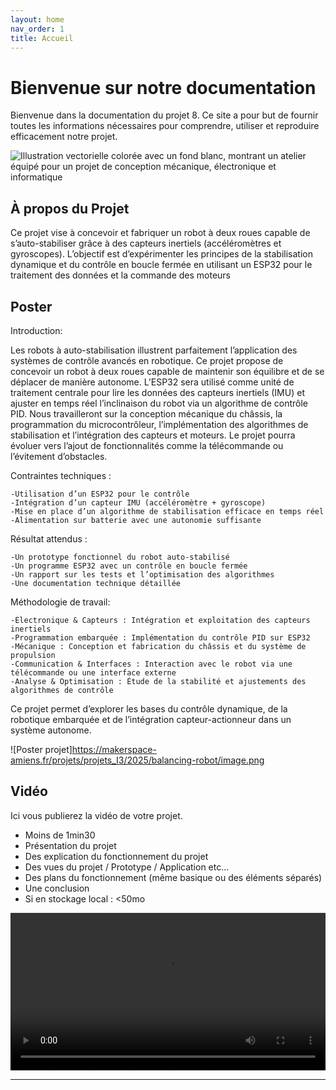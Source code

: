 ```yaml
---
layout: home
nav_order: 1
title: Accueil
---
```


# Bienvenue sur notre documentation

Bienvenue dans la documentation du projet 8. Ce site a pour but de fournir toutes les informations nécessaires pour comprendre, utiliser et reproduire efficacement notre projet.

![Illustration vectorielle colorée avec un fond blanc, montrant un atelier équipé pour un projet de conception mécanique, électronique et informatique](images/illustration.png)

## À propos du Projet
Ce projet vise à concevoir et fabriquer un robot à deux roues capable de s’auto-stabiliser grâce à des capteurs inertiels (accéléromètres et gyroscopes). L’objectif est d’expérimenter les principes de la stabilisation dynamique et du contrôle en boucle fermée en utilisant un ESP32 pour le traitement des données et la commande des moteurs

## Poster
Introduction:

Les robots à auto-stabilisation illustrent parfaitement l’application des systèmes de contrôle avancés en robotique. Ce projet propose de concevoir un robot à deux roues capable de maintenir son équilibre et de se déplacer de manière autonome. L’ESP32 sera utilisé comme unité de traitement centrale pour lire les données des capteurs inertiels (IMU) et ajuster en temps réel l’inclinaison du robot via un algorithme de contrôle PID.
Nous travailleront sur la conception mécanique du châssis, la programmation du microcontrôleur, l’implémentation des algorithmes de stabilisation et l’intégration des capteurs et moteurs. Le projet pourra évoluer vers l’ajout de fonctionnalités comme la télécommande ou l’évitement d’obstacles.
    
Contraintes techniques :

    -Utilisation d’un ESP32 pour le contrôle
    -Intégration d’un capteur IMU (accéléromètre + gyroscope)
    -Mise en place d’un algorithme de stabilisation efficace en temps réel
    -Alimentation sur batterie avec une autonomie suffisante
    
Résultat attendus :

    -Un prototype fonctionnel du robot auto-stabilisé
    -Un programme ESP32 avec un contrôle en boucle fermée
    -Un rapport sur les tests et l’optimisation des algorithmes
    -Une documentation technique détaillée
    
Méthodologie de travail:

    -Électronique & Capteurs : Intégration et exploitation des capteurs inertiels
    -Programmation embarquée : Implémentation du contrôle PID sur ESP32
    -Mécanique : Conception et fabrication du châssis et du système de propulsion
    -Communication & Interfaces : Interaction avec le robot via une télécommande ou une interface externe
    -Analyse & Optimisation : Étude de la stabilité et ajustements des algorithmes de contrôle
Ce projet permet d’explorer les bases du contrôle dynamique, de la robotique embarquée et de l’intégration capteur-actionneur dans un système autonome.



![Poster projet]https://makerspace-amiens.fr/projets/projets_I3/2025/balancing-robot/image.png

## Vidéo

Ici vous publierez la vidéo de votre projet. 
- Moins de 1min30
- Présentation du projet 
- Des explication du fonctionnement du projet
- Des vues du projet / Prototype / Application etc... 
- Des plans du fonctionnement (même basique ou des éléments séparés)
- Une conclusion
- Si en stockage local : <50mo

<video src="images/intro_amiens.mp4" controls title="Title"  style="width: 100%;"></video>

---
